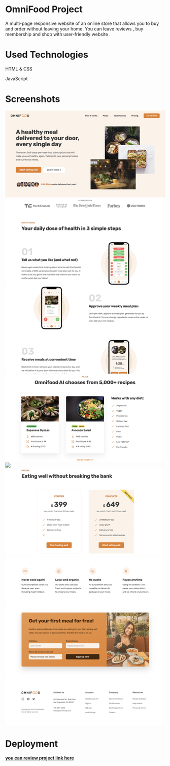 # OmniFood Project 
A multi-page responsive website of an online store that allows you to buy and order  without leaving your home. 
You can leave reviews , buy membership and shop with user-friendly website .

# Used Technologies 

HTML & CSS 

JavaScript

# Screenshots

<img src=omni-1.png>
<img src=omni-2.png>
<img src=omni-3.png>
<img src=omni4.png>
<img src=omni -5.png>
<img src=omni-6.png>
<img src=omni-7.png>
<img src=omni-8.png>
<img src=omni-9.png>


# Deployment 
 <a href="https://khatiachip.github.io/OmniFood/"> <strong> you can review project link here </strong> </a>
